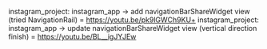 instagram_project: instagram_app -> add navigationBarShareWidget view (tried NavigationRail) = https://youtu.be/pk9lGWCh9KU+
instagram_project: instagram_app -> update navigationBarShareWidget view (vertical direction finish) = https://youtu.be/BL__igJYJEw